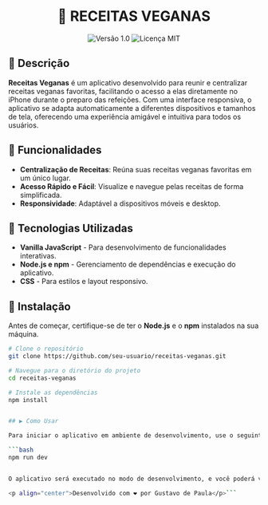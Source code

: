 <h1 align="center">🌱 RECEITAS VEGANAS</h1>

<p align="center">
  <img src="https://img.shields.io/badge/version-1.0-blue.svg" alt="Versão 1.0">
  <img src="https://img.shields.io/badge/license-MIT-green.svg" alt="Licença MIT">
</p>

## 🥗 Descrição

**Receitas Veganas** é um aplicativo desenvolvido para reunir e centralizar receitas veganas favoritas, facilitando o acesso a elas diretamente no iPhone durante o preparo das refeições. Com uma interface responsiva, o aplicativo se adapta automaticamente a diferentes dispositivos e tamanhos de tela, oferecendo uma experiência amigável e intuitiva para todos os usuários.

## 🌟 Funcionalidades

- **Centralização de Receitas**: Reúna suas receitas veganas favoritas em um único lugar.
- **Acesso Rápido e Fácil**: Visualize e navegue pelas receitas de forma simplificada.
- **Responsividade**: Adaptável a dispositivos móveis e desktop.

## 🚀 Tecnologias Utilizadas

- **Vanilla JavaScript** - Para desenvolvimento de funcionalidades interativas.
- **Node.js e npm** - Gerenciamento de dependências e execução do aplicativo.
- **CSS** - Para estilos e layout responsivo.

## 🔧 Instalação

Antes de começar, certifique-se de ter o **Node.js** e o **npm** instalados na sua máquina.

````bash
# Clone o repositório
git clone https://github.com/seu-usuario/receitas-veganas.git

# Navegue para o diretório do projeto
cd receitas-veganas

# Instale as dependências
npm install


## ▶️ Como Usar

Para iniciar o aplicativo em ambiente de desenvolvimento, use o seguinte comando:

```bash
npm run dev


O aplicativo será executado no modo de desenvolvimento, e você poderá visualizá-lo em seu simulador ou dispositivo móvel.

<p align="center">Desenvolvido com ❤️ por Gustavo de Paula</p>```
````
